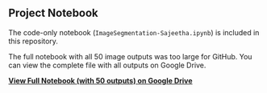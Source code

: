 ## Project Notebook

The code-only notebook (`ImageSegmentation-Sajeetha.ipynb`) is included in this repository.

The full notebook with all 50 image outputs was too large for GitHub. You can view the complete file with all outputs on Google Drive.

[**View Full Notebook (with 50 outputs) on Google Drive**](https://drive.google.com/drive/folders/1RSm7mkqIQLLtoG2HVi6sVQQq1r_3cuBb?usp=drive_link)
